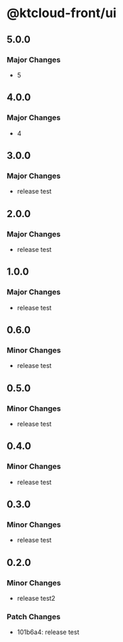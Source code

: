 # @ktcloud-front/ui

## 5.0.0

### Major Changes

- 5

## 4.0.0

### Major Changes

- 4

## 3.0.0

### Major Changes

- release test

## 2.0.0

### Major Changes

- release test

## 1.0.0

### Major Changes

- release test

## 0.6.0

### Minor Changes

- release test

## 0.5.0

### Minor Changes

- release test

## 0.4.0

### Minor Changes

- release test

## 0.3.0

### Minor Changes

- release test

## 0.2.0

### Minor Changes

- release test2

### Patch Changes

- 101b6a4: release test
